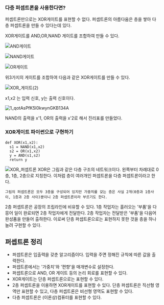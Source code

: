 ### 다층 퍼셉트론을 사용한다면?
퍼셉트론만으로는 XOR게이트를 표현할 수 없다.
퍼셉트론의 아름다움은 층을 쌓아 다층 퍼셉트론을 만들 수 있다는데 있다.

XOR게이트를 AND,OR,NAND 게이트를 조합하여 만들 수 있다.

![AND게이트](https://github.com/user-attachments/assets/8dddce72-2a22-408b-8e56-be9a01031dab)

![NAND게이트](https://github.com/user-attachments/assets/95d8890b-264c-4786-a76e-7a18f65e5d14)

![OR게이트](https://github.com/user-attachments/assets/6c508cc0-dabd-4037-9584-a07155f68bea)

위3가지의 게이트를 조합하여 다음과 같은 XOR게이트를 만들 수 있다.

![XOR_게이트(2)](https://github.com/user-attachments/assets/b5c7dddd-72de-4ec3-9681-c32137232ad8)

x1,x2 는 입력 신호, y는 출력 신호이다.

![1_qotAsPfK5l0kwynGKB134A](https://github.com/user-attachments/assets/46750626-1e9a-4d5a-a6b3-a49738ee4b6e)

NAND의 출력을 x'1, OR의 출력을 x'2로 해서 진리표를 만들었다.

### XOR게이트 파이썬으로 구현하기

```
def XOR(x1,x2):
  s1 = NAND(x1,x2)
  s2 = OR(x1,x2)
  y = AND(s1,s2)
  return y
  ```
![XOR_퍼셉트론](https://github.com/user-attachments/assets/0f468311-2dd2-47da-8ebb-f8886b27bcc5)
XOR은 그림과 같은 다층 구조의 네트워크이다.
왼쪽부터 차례대로 0층, 1층, 2층으로 지칭한다.
이처럼 층이 여러개인 퍼셉트론을 다층 퍼셉트론이라고 한다.

```
그림의 퍼셉트론은 모두 3층을 구성되어 있지만 가중치를 갖는 층은 사실 2개(0층과 1층사이, 1층과 2층 사이)뿐이니 2층 퍼셉트론이라 부르기도 한다.
```
2층 퍼셉트론은 공장의 조립라인에 비유할 수 있다. 1층 작업자는 흘러오는 '부품'을 다믕어 일이 완료되면 2층 작업자에게 전달한다. 2층 작업자는 전달받은 '부품'을 다음어 완성품을 만들어 출하한다.
이로써 단층 퍼셉트론으로는 표현하지 못한 것을 층을 하나 늘려 구현할 수 있다.


## 퍼셉트론 정리
- 퍼셉트론은 입출력을 갖춘 알고리즘이다. 입력을 주면 정해진 규칙에 따른 값을 출력한다.
- 퍼셉트론에서는 '가중치'와 '편향'을 매개변수로 설정한다.
- 퍼셉트론으로 AND, OR 게이트 등의 논리 회로를 표현할 수 있다.
- XOR게이트는 단층 퍼셉트론으로는 표현할 수 있다.
- 2층 퍼셉트론을 이용하면 XOR게이트를 표현할 수 있다.
단층 퍼셉트론은 직선형 영역만 표현할 수 있고, 다층 퍼셉트론은 비선형 영역도 표현할 수 있다.
- 다층 퍼셉트론은 (이론상)컴퓨터를 표현할 수 있다.